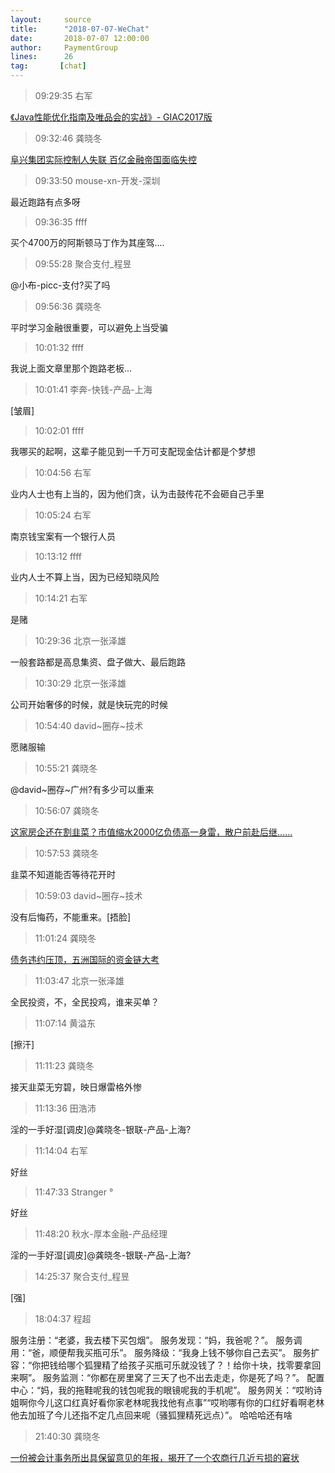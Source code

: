 ```yaml
---
layout:     source 
title:      "2018-07-07-WeChat"
date:       2018-07-07 12:00:00
author:     PaymentGroup
lines:      26 
tag:       [chat]
---
```

> 09:29:35  右军  
   
[《Java性能优化指南及唯品会的实战》- GIAC2017版](http://mp.weixin.qq.com/s?__biz=MzIxMzEzMjM5NQ==&amp;amp;amp;mid=2651029978&amp;amp;amp;idx=1&amp;amp;amp;sn=4d81f91a200260bca9541a07806e822d&amp;amp;amp;chksm=8c4c54debb3bddc89483b9054a65be7b8d6c6b229955ef631a4cf4a01f36d708b59f08eb15e9&amp;amp;amp;mpshare=1&amp;amp;amp;scene=1&amp;amp;amp;srcid=0707umsN9YvvqeDPI27aCXaD#rd)  
   
> 09:32:46  龚晓冬  
   
[阜兴集团实际控制人失联 百亿金融帝国面临失控](https://c.m.163.com/news/a/DM2HQG170512D03F.html?spss=newsapp)  
   
> 09:33:50  mouse-xn-开发-深圳  
   
最近跑路有点多呀  
   
> 09:36:35  ffff  
   
买个4700万的阿斯顿马丁作为其座驾....  
   
> 09:55:28  聚合支付_程昱  
   
@小布-picc-支付?买了吗  
   
> 09:56:36  龚晓冬  
   
平时学习金融很重要，可以避免上当受骗  
   
> 10:01:32  ffff  
   
我说上面文章里那个跑路老板...  
   
> 10:01:41  李奔-快钱-产品-上海  
   
[皱眉]  
   
> 10:02:01  ffff  
   
我哪买的起啊，这辈子能见到一千万可支配现金估计都是个梦想  
   
> 10:04:56  右军  
   
业内人士也有上当的，因为他们贪，认为击鼓传花不会砸自己手里  
   
> 10:05:24  右军  
   
南京钱宝案有一个银行人员  
   
> 10:13:12  ffff  
   
业内人士不算上当，因为已经知晓风险  
   
> 10:14:21  右军  
   
是赌  
   
> 10:29:36  北京一张泽雄  
   
一般套路都是高息集资、盘子做大、最后跑路  
   
> 10:30:29  北京一张泽雄  
   
公司开始奢侈的时候，就是快玩完的时候  
   
> 10:54:40  david~圈存~技术  
   
愿赌服输  
   
> 10:55:21  龚晓冬  
   
@david~圈存~广州?有多少可以重来  
   
> 10:56:07  龚晓冬  
   
[这家房企还在割韭菜？市值缩水2000亿负债高一身雷，散户前赴后继……](https://c.m.163.com/news/a/DM2JALF20519860S.html?spss=newsapp)  
   
> 10:57:53  龚晓冬  
   
韭菜不知道能否等待花开时  
   
> 10:59:03  david~圈存~技术  
   
没有后悔药，不能重来。[捂脸]  
   
> 11:01:24  龚晓冬  
   
[债务违约压顶，五洲国际的资金链大考](https://c.m.163.com/news/a/DM1F4EG00530KP1K.html?spss=newsapp)  
   
> 11:03:47  北京一张泽雄  
   
全民投资，不，全民投鸡，谁来买单？  
   
> 11:07:14  黄溢东  
   
[擦汗]  
   
> 11:11:23  龚晓冬  
   
接天韭菜无穷碧，映日爆雷格外惨  
   
> 11:13:36  田浩沛  
   
淫的一手好湿[调皮]@龚晓冬-银联-产品-上海?  
   
> 11:14:04  右军  
   
好丝  
   
> 11:47:33  Stranger °  
   
好丝  
   
> 11:48:20  秋水-厚本金融-产品经理  
   
淫的一手好湿[调皮]@龚晓冬-银联-产品-上海?  
   
> 14:25:37  聚合支付_程昱  
   
[强]  
   
> 18:04:37  程超  
   
服务注册：“老婆，我去楼下买包烟”。 服务发现：“妈，我爸呢？”。 服务调用：“爸，顺便帮我买瓶可乐”。 服务降级：“我身上钱不够你自己去买”。 服务扩容：“你把钱给哪个狐狸精了给孩子买瓶可乐就没钱了？！给你十块，找零要拿回来啊”。 服务监测：“你都在房里窝了三天了也不出去走走，你是死了吗？”。 配置中心：“妈，我的拖鞋呢我的钱包呢我的眼镜呢我的手机呢”。 服务网关：“哎哟诗姐啊你今儿这口红真好看你家老林呢我找他有点事”“哎哟哪有你的口红好看啊老林他去加班了今儿还指不定几点回来呢（骚狐狸精死远点）”。  哈哈哈还有啥  
   
> 21:40:30  龚晓冬  
   
[一份被会计事务所出具保留意见的年报，揭开了一个农商行几近亏损的窘状](http://mp.weixin.qq.com/s?__biz=MzA3NjM5MjIwOQ==&amp;amp;amp;mid=2651733807&amp;amp;amp;idx=3&amp;amp;amp;sn=bb85af7f25577958e100441a94aa3556&amp;amp;amp;chksm=849b6d51b3ece447f60d46a60a2e84ce0b3d95e6fd2616d112aecd75d2446ae955d2421121c6&amp;amp;amp;mpshare=1&amp;amp;amp;scene=1&amp;amp;amp;srcid=0707c4aMfDnIyzvrWbmvGooV#rd)  
   
